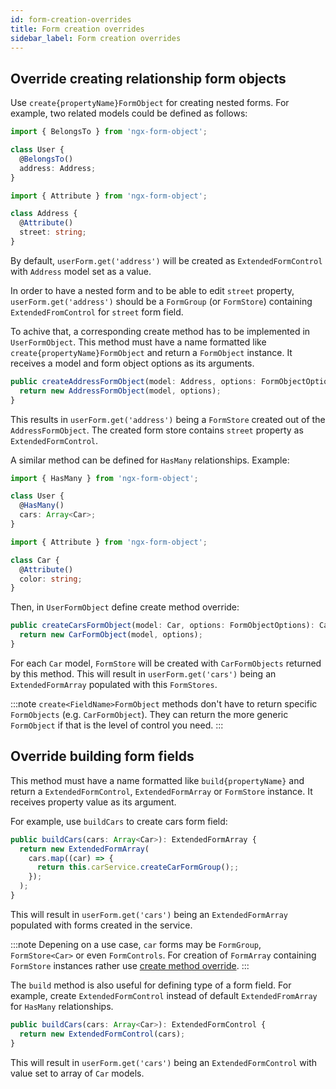 ```yaml
---
id: form-creation-overrides
title: Form creation overrides
sidebar_label: Form creation overrides
---
```


## Override creating relationship form objects

Use `create{propertyName}FormObject` for creating nested forms. For example, two related models could be defined as follows:

```ts title="user.model.ts"
import { BelongsTo } from 'ngx-form-object';

class User {
  @BelongsTo()
  address: Address;
}
```

```ts title="address.model.ts"
import { Attribute } from 'ngx-form-object';

class Address {
  @Attribute()
  street: string;
}
```

By default, `userForm.get('address')` will be created as `ExtendedFormControl` with `Address` model set as a value.

In order to have a nested form and to be able to edit `street` property, `userForm.get('address')` should be a `FormGroup` (or `FormStore`) containing `ExtendedFromControl` for `street` form field.

To achive that, a corresponding create method has to be implemented in `UserFormObject`. This method must have a name formatted like `create{propertyName}FormObject` and return a `FormObject` instance. It receives a model and form object options as its arguments.

```ts title="user.form-object.ts"
public createAddressFormObject(model: Address, options: FormObjectOptions): AddressFormObject {
  return new AddressFormObject(model, options);
}
```
This results in `userForm.get('address')` being a `FormStore` created out of the `AddressFormObject`. The created form store contains `street` property as `ExtendedFormControl`.

A similar method can be defined for `HasMany` relationships. Example:

```ts title="user.model.ts"
import { HasMany } from 'ngx-form-object';

class User {
  @HasMany()
  cars: Array<Car>;
}
```

```ts title="car.model.ts"
import { Attribute } from 'ngx-form-object';

class Car {
  @Attribute()
  color: string;
}
```

Then, in `UserFormObject` define create method override:

```ts title="user.form-object.ts"
public createCarsFormObject(model: Car, options: FormObjectOptions): CarFormObject {
  return new CarFormObject(model, options);
}
```
For each `Car` model, `FormStore` will be created with `CarFormObjects` returned by this method. This will result in `userForm.get('cars')` being an `ExtendedFormArray` populated with this `FormStores`.

:::note
`create<FieldName>FormObject` methods don't have to return specific `FormObjects` (e.g. `CarFormObject`). They can return the more generic `FormObject` if that is the level of control you need.
:::

## Override building form fields

This method must have a name formatted like `build{propertyName}` and return a `ExtendedFormControl`, `ExtendedFormArray` or `FormStore` instance. It receives property value as its argument.

For example, use `buildCars` to create cars form field:

```ts title="user.form-object.ts"
public buildCars(cars: Array<Car>): ExtendedFormArray {
  return new ExtendedFormArray(
    cars.map((car) => {
      return this.carService.createCarFormGroup();;
    });
  );
}
```
This will result in `userForm.get('cars')` being an `ExtendedFormArray` populated with forms created in the service.

:::note
Depening on a use case, `car` forms may be `FormGroup`, `FormStore<Car>` or even `FormControls`. For creation of `FormArray` containing `FormStore` instances rather use [create method override](#override-create-form-object-method).
:::

The `build` method is also useful for defining type of a form field. For example, create `ExtendedFormControl` instead of default `ExtendedFromArray` for `HasMany` relationships.

```ts title="user.form-object.ts"
public buildCars(cars: Array<Car>): ExtendedFormControl {
  return new ExtendedFormControl(cars);
}
```
This will result in `userForm.get('cars')` being an `ExtendedFormControl` with value set to array of `Car` models.
